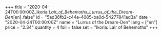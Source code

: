 +++
title = "2020-04-24T00:00:00Z_Ikoria:_Lair_of_Behemoths_Lurrus_of_the_Dream-Den_[en]_false"
id = "5ad36fb2-c44e-4085-ba0d-54277841ad3a"
date = "2020-04-24T00:00:00Z"
name = "Lurrus of the Dream-Den"
lang = ["en"]
price = "2.34"
quantity = 4
foil = false
set = "Ikoria: Lair of Behemoths"
+++
